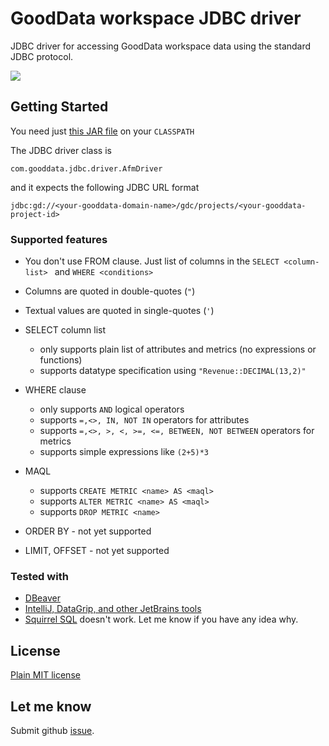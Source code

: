 # GoodData workspace JDBC driver 
JDBC driver for accessing GoodData workspace data using the 
standard JDBC protocol.

![](https://github.com/zsvoboda/gooddata-jdbc/wiki/images/dbeaver.png)

## Getting Started

You need just [this JAR file](https://github.com/zsvoboda/gooddata-jdbc/wiki/files/gooddata-jdbc-0.6.jar) on your ```CLASSPATH``` 

The JDBC driver class is 

```com.gooddata.jdbc.driver.AfmDriver```

and it expects the following JDBC URL format 

``` jdbc:gd://<your-gooddata-domain-name>/gdc/projects/<your-gooddata-project-id> ```

### Supported features
- You don't use FROM clause. Just list of columns in the ```SELECT <column-list> ``` 
  and ```WHERE <conditions> ```
- Columns are quoted in double-quotes (```"```)
- Textual values are quoted in single-quotes (```'```) 
- SELECT column list 
    - only supports plain list of attributes and metrics (no expressions or functions)
    - supports datatype specification using ```"Revenue::DECIMAL(13,2)"``` 
- WHERE clause
    - only supports ```AND``` logical operators 
    - supports ``` =,<>, IN, NOT IN ``` operators for attributes
    - supports ``` =,<>, >, <, >=, <=, BETWEEN, NOT BETWEEN ``` operators for metrics
    - supports simple expressions like ```(2+5)*3```
- MAQL
    - supports ```CREATE METRIC <name> AS <maql>```
    - supports ```ALTER METRIC <name> AS <maql>```
    - supports ```DROP METRIC <name>```
  
- ORDER BY - not yet supported
- LIMIT, OFFSET - not yet supported 
  

### Tested with
- [DBeaver](https://dbeaver.io/)
- [IntelliJ, DataGrip, and other JetBrains tools](https://www.jetbrains.com/)
- [Squirrel SQL](https://http://squirrel-sql.sourceforge.net/) doesn't work. Let me know if you have any idea why.

## License
[Plain MIT license](LICENSE)

## Let me know
Submit github [issue](https://github.com/zsvoboda/gooddata-jdbc/issues). 